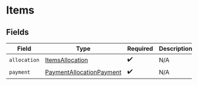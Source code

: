 # Items


## Fields

| Field                                                                       | Type                                                                        | Required                                                                    | Description                                                                 |
| --------------------------------------------------------------------------- | --------------------------------------------------------------------------- | --------------------------------------------------------------------------- | --------------------------------------------------------------------------- |
| `allocation`                                                                | [ItemsAllocation](../../models/shared/itemsallocation.md)                   | :heavy_check_mark:                                                          | N/A                                                                         |
| `payment`                                                                   | [PaymentAllocationPayment](../../models/shared/paymentallocationpayment.md) | :heavy_check_mark:                                                          | N/A                                                                         |